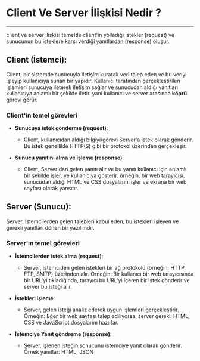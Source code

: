 
# Client Ve Server İlişkisi Nedir ?
------------------------------------
client ve server ilişkisi temelde client'in yolladığı istekler (request) ve sunucunun bu isteklere karşı verdiği yanıtlardan (response) oluşur.

## Client (İstemci):
Client, bir sistemde sunucuyla iletişim kurarak veri talep eden ve bu veriyi işleyip kullanıcıya sunan bir yapıdır. Kullanıcı tarafından gerçekleştirilen işlemleri sunucuya ileterek  iletişim sağlar ve sunucudan aldığı yanıtları kullanıcıya anlamlı bir şekilde iletir. yani kullanıcı ve server arasında **köprü** görevi görür.

### Client'in temel görevleri
- **Sunucuya istek gönderme (request)**:
    - Client, kullanıcıdan aldığı bilgiyi/görevi Server'a istek olarak gönderir. Bu istek genellikle HTTP(S) gibi bir protokol üzerinden gerçekleşir.

- **Sunucu yanıtını alma ve işleme (response)**:
    - Client, Server'dan gelen yanıtı alır ve bu yanıtı kullanıcı için anlamlı bir şekilde işler. ve kullanıcıya gösterir. örneğin, bir web tarayıcısı, sunucudan aldığı HTML ve CSS dosyalarını işler ve ekrana bir web sayfası olarak yansıtır.


## Server (Sunucu):
Server, istemcilerden gelen talebleri kabul eden, bu istekleri işleyen ve gerekli yanıtları dönen bir yazılımdır.

### Server'ın temel görevleri
- **İstemcilerden istek alma (request)**:
    - Server, istemciden gelen istekleri bir ağ protokolü (örneğin, HTTP, FTP, SMTP) üzerinden alır. Örneğin: Bir kullanıcı bir web tarayıcısında bir URL'yi tıkladığında, tarayıcı bu URL'yi içeren bir istek gönderir ve server bu isteği alır.

- **İstekleri işleme**:
    - Server, gelen isteği analiz ederek uygun işlemleri gerçekleştirir. Örneğin: Eğer bir web sayfası talep ediliyorsa, server gerekli HTML, CSS ve JavaScript dosyalarını hazırlar.

- **İstemciye Yanıt göndreme (response)**:
    - Server, işlenen isteğin sonucunu istemciye yanıt olarak gönderir. Örnek yanıtlar: HTML, JSON
